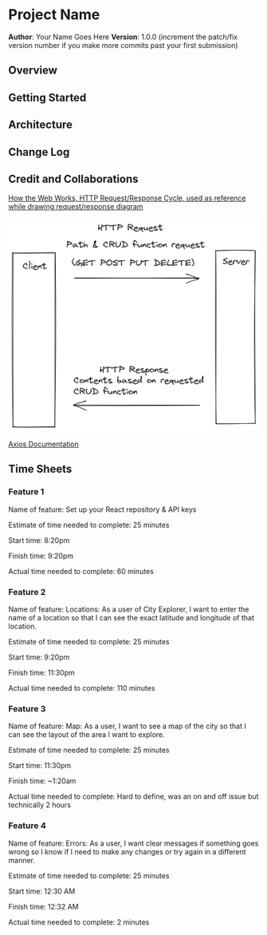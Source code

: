 # Project Name

**Author**: Your Name Goes Here
**Version**: 1.0.0 (increment the patch/fix version number if you make more commits past your first submission)

## Overview
<!-- Provide a high level overview of what this application is and why you are building it, beyond the fact that it's an assignment for this class. (i.e. What's your problem domain?) -->

## Getting Started
<!-- What are the steps that a user must take in order to build this app on their own machine and get it running? -->

## Architecture
<!-- Provide a detailed description of the application design. What technologies (languages, libraries, etc) you're using, and any other relevant design information. -->

## Change Log
<!-- Use this area to document the iterative changes made to your application as each feature is successfully implemented. Use time stamps. Here's an example:

01-01-2001 4:59pm - Application now has a fully-functional express server, with a GET route for the location resource. -->

## Credit and Collaborations
[How the Web Works, HTTP Request/Response Cycle, used as reference while drawing request/response diagram](https://backend.turing.edu/module2/lessons/how_the_web_works_http)

![Web Request Response Cycle Diagram](request-response-cycle.png)

[Axios Documentation](https://www.npmjs.com/package/axios#features)


## Time Sheets

### Feature 1

Name of feature: Set up your React repository & API keys

Estimate of time needed to complete: 25 minutes

Start time: 8:20pm

Finish time: 9:20pm

Actual time needed to complete: 60 minutes

### Feature 2

Name of feature: Locations: As a user of City Explorer, I want to enter the name of a location so that I can see the exact latitude and longitude of that location.

Estimate of time needed to complete: 25 minutes

Start time: 9:20pm

Finish time: 11:30pm

Actual time needed to complete: 110 minutes

### Feature 3

Name of feature: Map: As a user, I want to see a map of the city so that I can see the layout of the area I want to explore.

Estimate of time needed to complete: 25 minutes

Start time: 11:30pm

Finish time: ~1:20am

Actual time needed to complete: Hard to define, was an on and off issue but technically 2 hours

### Feature 4

Name of feature: Errors: As a user, I want clear messages if something goes wrong so I know if I need to make any changes or try again in a different manner.

Estimate of time needed to complete: 25 minutes

Start time: 12:30 AM

Finish time: 12:32 AM

Actual time needed to complete: 2 minutes
